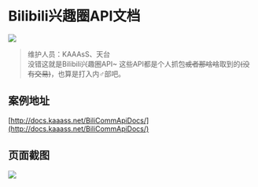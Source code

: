 # Bilibili兴趣圈API文档

![](http://www.bcpu.tech/usr/themes/bcpu/img/TempLogo.jpg)

>维护人员：KAAAsS、天台  
没错这就是Bilibili兴趣圈API~ 这些API都是个人抓包<del>或者那啥啥</del>取到的<del>(没有交易)</del>，也算是打入内♂部吧。

## 案例地址
[http://docs.kaaass.net/BiliCommApiDocs/](http://docs.kaaass.net/BiliCommApiDocs/)

## 页面截图
![](assets/100/20170720-00ce9911.png=600-)  
